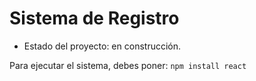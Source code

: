 <h1>Sistema de Registro</h1>

- Estado del proyecto: en construcción.

Para ejecutar el sistema, debes poner:
```npm install react```
